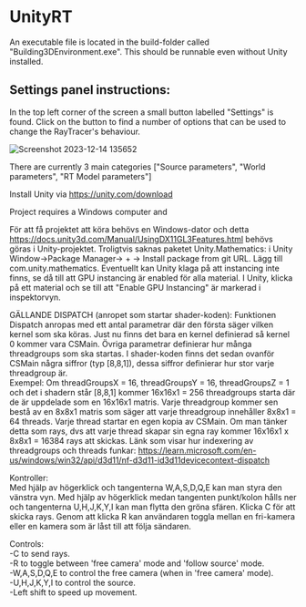 # UnityRT

An executable file is located in the build-folder called "Building3DEnvironment.exe". This should be runnable even without Unity installed.

## Settings panel instructions:
In the top left corner of the screen a small button labelled "Settings" is found. Click on the button to find a number of options that can be used to change the RayTracer's behaviour.

![Screenshot 2023-12-14 135652](https://github.com/SAAB-ARTUR/UnityRT/assets/125650725/9d64e026-7978-4483-a988-735617f59491)

There are currently 3 main categories ["Source parameters", "World parameters", "RT Model parameters"] 




Install Unity via https://unity.com/download

Project requires a Windows computer and 

För att få projektet att köra behövs en Windows-dator och detta https://docs.unity3d.com/Manual/UsingDX11GL3Features.html behövs göras i Unity-projektet.
Troligtvis saknas paketet Unity.Mathematics: i Unity Window->Package Manager-> + -> Install package from git URL. Lägg till com.unity.mathematics.
Eventuellt kan Unity klaga på att instancing inte finns, se då till att GPU instancing är enabled för alla material. I Unity, klicka på ett material och se till att "Enable GPU Instancing" är markerad i inspektorvyn.

GÄLLANDE DISPATCH (anropet som startar shader-koden):
Funktionen Dispatch anropas med ett antal parametrar där den första säger vilken kernel som ska köras. Just nu finns det bara en kernel definierad så kernel 0 kommer vara CSMain. Övriga parametrar definierar hur många threadgroups som ska startas. I shader-koden finns det sedan ovanför CSMain några siffror (typ [8,8,1]), dessa siffror definierar hur stor varje threadgroup är.  
Exempel: Om threadGroupsX = 16, threadGroupsY = 16, threadGroupsZ = 1 och det i shadern står [8,8,1] kommer 16x16x1 = 256 threadgroups starta där de är uppdelade som en 16x16x1 matris. Varje threadgroup kommer sen bestå av en 8x8x1 matris som säger att varje threadgroup innehåller 8x8x1 = 64 threads. Varje thread startar en egen kopia av CSMain. Om man tänker detta som rays, dvs att varje thread skapar sin egna ray kommer 16x16x1 x 8x8x1 = 16384 rays att skickas. Länk som visar hur indexering av threadgroups och threads funkar: https://learn.microsoft.com/en-us/windows/win32/api/d3d11/nf-d3d11-id3d11devicecontext-dispatch

Kontroller:  
Med hjälp av högerklick och tangenterna W,A,S,D,Q,E kan man styra den vänstra vyn. Med hjälp av högerklick medan tangenten punkt/kolon hålls ner och tangenterna U,H,J,K,Y,I kan man flytta den gröna sfären. Klicka C för att skicka rays. Genom att klicka R kan användaren toggla mellan en fri-kamera eller en kamera som är låst till att följa sändaren. 

Controls:  
-C to send rays.  
-R to toggle between 'free camera' mode and 'follow source' mode.  
-W,A,S,D,Q,E to control the free camera (when in 'free camera' mode).  
-U,H,J,K,Y,I to control the source.  
-Left shift to speed up movement.  
